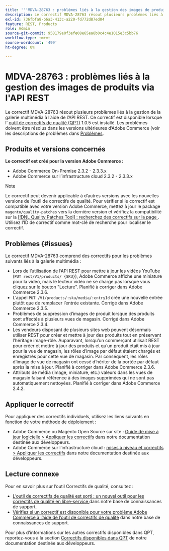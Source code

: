 ```yaml
---
title: '''MDVA-28763 : problèmes liés à la gestion des images de produits via l''API REST'''
description: Le correctif MDVA-28763 résout plusieurs problèmes liés à la gestion de la galerie multimédia à l’aide de l’API REST. Ce correctif est disponible lorsque l’[outil de correctifs de qualité (QPT)](/help/announcements/adobe-commerce-announcements/magento-quality-patches-released-new-tool-to-self-serve-quality-patches.md) 1.0.5 est installé. Les problèmes doivent être corrigés dans les versions ultérieures d’Adobe Commerce.
exl-id: 736fbfa8-b6a3-413c-a220-fd772d87ed04
feature: REST, Products
role: Admin
source-git-commit: 958179e0f3efe08e65ea8b0c4c4e1015e3c5bb76
workflow-type: tm+mt
source-wordcount: '499'
ht-degree: 0%

---
```


# MDVA-28763 : problèmes liés à la gestion des images de produits via l&#39;API REST

Le correctif MDVA-28763 résout plusieurs problèmes liés à la gestion de la galerie multimédia à l’aide de l’API REST. Ce correctif est disponible lorsque l’ [outil de correctifs de qualité (QPT)](/help/announcements/adobe-commerce-announcements/magento-quality-patches-released-new-tool-to-self-serve-quality-patches.md) 1.0.5 est installé. Les problèmes doivent être résolus dans les versions ultérieures d’Adobe Commerce (voir les descriptions de problèmes dans [Problèmes](#issues).

## Produits et versions concernés

**Le correctif est créé pour la version Adobe Commerce :**

* Adobe Commerce On-Premise 2.3.2 - 2.3.3.x
* Adobe Commerce sur l’infrastructure cloud 2.3.2 - 2.3.3.x

>[!NOTE]
>
>Le correctif peut devenir applicable à d’autres versions avec les nouvelles versions de l’outil de correctifs de qualité. Pour vérifier si le correctif est compatible avec votre version Adobe Commerce, mettez à jour le package `magento/quality-patches` vers la dernière version et vérifiez la compatibilité sur la [[!DNL Quality Patches Tool] : recherchez des correctifs sur la page ](https://devdocs.magento.com/quality-patches/tool.html#patch-grid). Utilisez l’ID de correctif comme mot-clé de recherche pour localiser le correctif.

## Problèmes {#issues}

Le correctif MDVA-28763 comprend des correctifs pour les problèmes suivants liés à la galerie multimédia :

* Lors de l’utilisation de l’API REST pour mettre à jour les vidéos YouTube (`PUT rest/V1/products/ {SKU}`), Adobe Commerce affiche une miniature pour la vidéo, mais le lecteur vidéo ne se charge pas lorsque vous cliquez sur le bouton &quot;Lecture&quot;. Planifié à corriger dans Adobe Commerce 2.3.6.
* L’appel `PUT /V1/products/:sku/media/:entryId` crée une nouvelle entrée plutôt que de remplacer l’entrée existante. Corrigé dans Adobe Commerce 2.3.5.
* Problèmes de suppression d’images de produit lorsque des produits sont affectés à plusieurs vues de magasin. Corrigé dans Adobe Commerce 2.3.4.
* Les vendeurs disposant de plusieurs sites web peuvent désormais utiliser REST pour créer et mettre à jour des produits tout en préservant l’héritage image-rôle. Auparavant, lorsqu’un commerçant utilisait REST pour créer et mettre à jour des produits et qu’un produit était mis à jour pour la vue de magasin, les rôles d’image par défaut étaient chargés et enregistrés pour cette vue de magasin. Par conséquent, les rôles d’image de vue de magasin ont cessé d’hériter de la portée par défaut après la mise à jour. Planifié à corriger dans Adobe Commerce 2.3.6.
* Attributs de média (image, miniature, etc.) valeurs dans les vues de magasin faisant référence à des images supprimées qui ne sont pas automatiquement nettoyées. Planifié à corriger dans Adobe Commerce 2.4.2.

## Appliquer le correctif

Pour appliquer des correctifs individuels, utilisez les liens suivants en fonction de votre méthode de déploiement :

* Adobe Commerce ou Magento Open Source sur site : [Guide de mise à jour logicielle > Appliquer les correctifs](https://devdocs.magento.com/guides/v2.4/comp-mgr/patching/mqp.html) dans notre documentation destinée aux développeurs.
* Adobe Commerce sur l’infrastructure cloud : [mises à niveau et correctifs > Appliquer les correctifs](https://devdocs.magento.com/cloud/project/project-patch.html) dans notre documentation destinée aux développeurs.

## Lecture connexe

Pour en savoir plus sur l’outil Correctifs de qualité, consultez :

* [ L’outil de correctifs de qualité est sorti : un nouvel outil pour les correctifs de qualité en libre-service ](/help/announcements/adobe-commerce-announcements/magento-quality-patches-released-new-tool-to-self-serve-quality-patches.md) dans notre base de connaissances de support.
* [Vérifiez si un correctif est disponible pour votre problème Adobe Commerce à l’aide de l’outil de correctifs de qualité](/help/support-tools/patches-available-in-qpt-tool/check-patch-for-magento-issue-with-magento-quality-patches.md) dans notre base de connaissances de support.

Pour plus d’informations sur les autres correctifs disponibles dans QPT, reportez-vous à la section [Correctifs disponibles dans QPT](https://devdocs.magento.com/quality-patches/tool.html#patch-grid) de notre documentation destinée aux développeurs.
